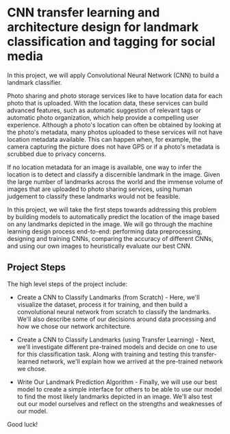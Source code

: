 # CNN transfer learning and architecture design for landmark classification and tagging for social media

In this project, we will apply Convolutional Neural Network (CNN) to build a landmark classifier.

Photo sharing and photo storage services like to have location data for each photo that is uploaded. With the location data, these services can build advanced features, such as automatic suggestion of relevant tags or automatic photo organization, which help provide a compelling user experience. Although a photo's location can often be obtained by looking at the photo's metadata, many photos uploaded to these services will not have location metadata available. This can happen when, for example, the camera capturing the picture does not have GPS or if a photo's metadata is scrubbed due to privacy concerns.

If no location metadata for an image is available, one way to infer the location is to detect and classify a discernible landmark in the image. Given the large number of landmarks across the world and the immense volume of images that are uploaded to photo sharing services, using human judgement to classify these landmarks would not be feasible.

In this project, we will take the first steps towards addressing this problem by building models to automatically predict the location of the image based on any landmarks depicted in the image. We will go through the machine learning design process end-to-end: performing data preprocessing, designing and training CNNs, comparing the accuracy of different CNNs, and using our own images to heuristically evaluate our best CNN.

## Project Steps
The high level steps of the project include:

* Create a CNN to Classify Landmarks (from Scratch) - Here, we'll visualize the dataset, process it for training, and then build a convolutional neural network from scratch to classify the landmarks. We'll also describe some of our decisions around data processing and how we chose our network architecture.

* Create a CNN to Classify Landmarks (using Transfer Learning) - Next, we'll investigate different pre-trained models and decide on one to use for this classification task. Along with training and testing this transfer-learned network, we'll explain how we arrived at the pre-trained network we chose.

* Write Our Landmark Prediction Algorithm - Finally, we will use our best model to create a simple interface for others to be able to use our model to find the most likely landmarks depicted in an image. We'll also test out our model ourselves and reflect on the strengths and weaknesses of our model.

Good luck!
